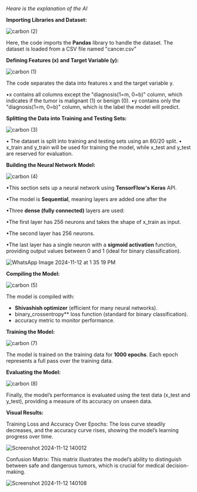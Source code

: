 *Heare is the explanation of the AI*

**Importing Libraries and Dataset:**

![carbon (2)](https://github.com/user-attachments/assets/b69e9f72-f4e7-44a0-a7f3-ff35a039b73a)

Here, the code imports the **Pandas** library to handle the dataset. The dataset is loaded from a CSV file named "cancer.csv" 

**Defining Features (x) and Target Variable (y):**

![carbon (1)](https://github.com/user-attachments/assets/b5c04f0d-b1c3-4bc2-877c-03b937df1a29)

The code separates the data into features x and the target variable y.

•x contains all columns except the "diagnosis(1=m, 0=b)" column, which indicates if the tumor is malignant (1) or benign (0). •y contains only the "diagnosis(1=m, 0=b)" column, which is the label the model will predict. 

**Splitting the Data into Training and Testing Sets:**

![carbon (3)](https://github.com/user-attachments/assets/548e5a4c-765d-44ac-8e79-5f2b39bfcaa5)

• The dataset is split into training and testing sets using an 80/20 split.
• x_train and y_train will be used for training the model, while x_test and y_test are reserved for evaluation.

**Building the Neural Network Model:**

![carbon (4)](https://github.com/user-attachments/assets/9678ee2e-c3b9-4125-8548-2c2ff474d05d)

•This section sets up a neural network using **TensorFlow's Keras** API.

•The model is **Sequential**, meaning layers are added one after the  

•Three **dense (fully connected)** layers are used: 

•The first layer has 256 neurons and takes the shape of x\_train as  input. 

•The second layer has 256 neurons. 

•The last layer has a single neuron with a **sigmoid activation**  function, providing output values between 0 and 1 (ideal for binary  classification).

![WhatsApp Image 2024-11-12 at 1 35 19 PM](https://github.com/user-attachments/assets/ff940575-d052-4722-903f-214ae89de7e0)


**Compiling the Model:** 

![carbon (5)](https://github.com/user-attachments/assets/81efddc3-35ce-46f0-bb6f-1ba2b5a46c08)

The model is compiled with:

- **Shivashish optimizer** (efficient for many neural networks).
- binary\_crossentropy** loss function (standard for binary classification).
- accuracy metric to monitor performance.

**Training the Model:**

![carbon (7)](https://github.com/user-attachments/assets/ed4ed1fe-b891-4df0-be1c-06918b53ab34)

The model is trained on the training data for **1000 epochs**. Each epoch represents a full pass over the training data.

**Evaluating the Model:**

![carbon (8)](https://github.com/user-attachments/assets/5f04280f-fabf-4710-93a4-84bb8534cb0a)

Finally, the model’s performance is evaluated using the test data (x\_test and y\_test), providing a measure of its accuracy on unseen data. 

**Visual Results:**

Training Loss and Accuracy Over Epochs: The loss curve steadily decreases, and the accuracy curve rises, showing the model’s learning progress over time.

![Screenshot 2024-11-12 140012](https://github.com/user-attachments/assets/9a97de8b-c14c-472c-8564-20c6c7d68e04)


Confusion Matrix: This matrix illustrates the model’s ability to distinguish between safe and dangerous tumors, which is crucial for medical decision-making.

![Screenshot 2024-11-12 140108](https://github.com/user-attachments/assets/76835236-9b36-41ca-a672-958dfb71eeb0)
